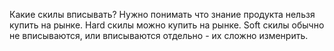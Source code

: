 Какие скилы вписывать?
Нужно понимать что знание продукта нельзя купить на рынке.
Hard скилы можно купить на рынке. 
Soft скилы обычно не вписываются, или вписываются отдельно - их сложно изменрить.
